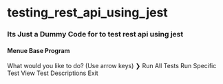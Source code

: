 # testing_rest_api_using_jest

### Its Just a Dummy Code for to test rest api using jest

#### Menue Base Program

What would you like to do? (Use arrow keys)
❯ Run All Tests
Run Specific Test
View Test Descriptions
Exit

